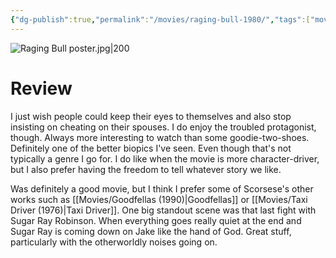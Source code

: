 ```yaml
---
{"dg-publish":true,"permalink":"/movies/raging-bull-1980/","tags":["movies"],"created":"2024-06-18","updated":"2025-01-05"}
---
```



![Raging Bull poster.jpg|200](/img/user/_sys/Attachments/Raging%20Bull%20poster.jpg)

# Review

I just wish people could keep their eyes to themselves and also stop insisting on cheating on their spouses. I do enjoy the troubled protagonist, though. Always more interesting to watch than some goodie-two-shoes. Definitely one of the better biopics I've seen. Even though that's not typically a genre I go for. I do like when the movie is more character-driver, but I also prefer having the freedom to tell whatever story we like.

Was definitely a good movie, but I think I prefer some of Scorsese's other works such as [[Movies/Goodfellas (1990)\|Goodfellas]] or [[Movies/Taxi Driver (1976)\|Taxi Driver]]. One big standout scene was that last fight with Sugar Ray Robinson. When everything goes really quiet at the end and Sugar Ray is coming down on Jake like the hand of God. Great stuff, particularly with the otherworldly noises going on.
